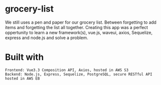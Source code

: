 # grocery-list

 We still uses a pen and paper for our grocery list. Between forgetting to add items and forgetting the list all together.
 Creating this app was a perfect oppertunity to learn a new framework(s), vue.js, waveui, axios, Sequelize, express and node.js and solve a problem. 

# Built with
    Frontend: Vue3.3 Composition API, Axios, hosted in AWS S3
    Backend: Node.js, Express, Sequelize, PostgreSQL, secure RESTful API hosted in AWS EB
